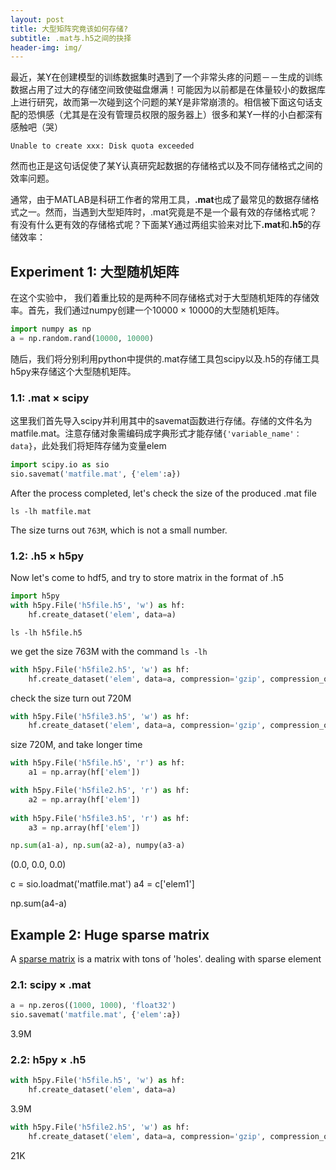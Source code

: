 ```yaml
---
layout: post
title: 大型矩阵究竟该如何存储?
subtitle: .mat与.h5之间的抉择
header-img: img/
---
```


最近，某Y在创建模型的训练数据集时遇到了一个非常头疼的问题－－生成的训练数据占用了过大的存储空间致使磁盘爆满！可能因为以前都是在体量较小的数据库上进行研究，故而第一次碰到这个问题的某Y是非常崩溃的。相信被下面这句话支配的恐惧感（尤其是在没有管理员权限的服务器上）很多和某Y一样的小白都深有感触吧（哭）
```ccs
Unable to create xxx: Disk quota exceeded
```
然而也正是这句话促使了某Y认真研究起数据的存储格式以及不同存储格式之间的效率问题。

通常，由于MATLAB是科研工作者的常用工具，<strong>.mat</strong>也成了最常见的数据存储格式之一。然而，当遇到大型矩阵时，.mat究竟是不是一个最有效的存储格式呢？有没有什么更有效的存储格式呢？下面某Y通过两组实验来对比下<strong>.mat</strong>和<strong>.h5</strong>的存储效率：

## Experiment 1: 大型随机矩阵
在这个实验中， 我们着重比较的是两种不同存储格式对于大型随机矩阵的存储效率。首先，我们通过numpy创建一个10000 &#xd7; 10000的大型随机矩阵。
```python
import numpy as np
a = np.random.rand(10000, 10000)
```
随后，我们将分别利用python中提供的.mat存储工具包scipy以及.h5的存储工具h5py来存储这个大型随机矩阵。

### 1.1: .mat &#xd7; scipy
这里我们首先导入scipy并利用其中的savemat函数进行存储。存储的文件名为matfile.mat。注意存储对象需编码成字典形式才能存储`{'variable_name'：data}`，此处我们将矩阵存储为变量elem
```python
import scipy.io as sio
sio.savemat('matfile.mat', {'elem':a})
```

After the process completed, let's check the size of the produced .mat file
```ccs
ls -lh matfile.mat
```
The size turns out `763M`, which is not a small number.

### 1.2: .h5 &#xd7; h5py
Now let's come to hdf5, and try to store matrix in the format of .h5

```python
import h5py
with h5py.File('h5file.h5', 'w') as hf:
    hf.create_dataset('elem', data=a)
```

```ccs
ls -lh h5file.h5
```


we get the size 763M with the command `ls -lh`

```python
with h5py.File('h5file2.h5', 'w') as hf:
    hf.create_dataset('elem', data=a, compression='gzip', compression_opts=9)
```
check the size turn out 720M
```python
with h5py.File('h5file3.h5', 'w') as hf:
    hf.create_dataset('elem', data=a, compression='gzip', compression_opts=4)
```
size 720M, and take longer time
```python
with h5py.File('h5file.h5', 'r') as hf:
    a1 = np.array(hf['elem'])

with h5py.File('h5file2.h5', 'r') as hf:
    a2 = np.array(hf['elem'])
    
with h5py.File('h5file3.h5', 'r') as hf:
    a3 = np.array(hf['elem'])

np.sum(a1-a), np.sum(a2-a), numpy(a3-a)
```
(0.0, 0.0, 0.0)

c = sio.loadmat('matfile.mat')
a4 = c['elem1']

np.sum(a4-a)


## Example 2: Huge sparse matrix

A [sparse matrix](https://en.wikipedia.org/wiki/Sparse_matrix) is a matrix with tons of 'holes'.
dealing with sparse element

### 2.1: scipy &#xd7; .mat
```python
a = np.zeros((1000, 1000), 'float32')
sio.savemat('matfile.mat', {'elem':a})
```
3.9M
### 2.2: h5py &#xd7; .h5
```python
with h5py.File('h5file.h5', 'w') as hf:
    hf.create_dataset('elem', data=a)
```
3.9M
```python
with h5py.File('h5file2.h5', 'w') as hf:
    hf.create_dataset('elem', data=a, compression='gzip', compression_opts=9)
```
21K



